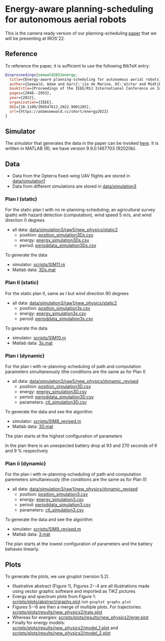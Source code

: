 
# Energy-aware planning-scheduling for autonomous aerial robots 

This is the camera ready version of our planning-scheduling [paper](pdf/energy-planning_3.pdf) that we will be presenting at IROS'22. 


## Reference

To reference the paper, it is sufficient to use the following BibTeX entry:
```bibtex
@inproceedings{seewald2022energy,
  title={Energy-aware planning-scheduling for autonomous aerial robots},
  author={Seewald, Adam and Garc{\'i}a de Marina, H{\'e}ctor and Midtiby, Henrik Skov and Schultz, Ulrik Pagh},
  booktitle={Proceedings of the IEEE/RSJ International Conference on Intelligent Robots and Systems (IROS'22)},
  pages={2946--2953},
  year={2022},
  organization={IEEE},
  DOI={10.1109/IROS47612.2022.9981285},
  url={https://adamseewald.cc/short/energy2022}
}
```

## Simulator

The simulator that generates the data in the paper can be invoked [here](scripts/MAIN2.m). It is written in MATLAB (R); we have version 9.9.0.1467703 (R2020b).

## Data

* Data from the Opterra fixed-wing UAV flights are stored in [data/simulation1](data/simulation1)
* Data from different simulations are stored in [data/simulation3](data/simulation3)

### Plan I (static)

For the static plan I with no re-planning-scheduling; an agricultural survey (path) with hazard detection (computation), wind speed 5 m/s, and wind direction 0 degrees

* all data: [data/simulation3/raw5/new_physics/static2](data/simulation3/raw5/new_physics/static2)
    * position: [position_simulation3Ds.csv](data/simulation3/raw5/new_physics/static2/position_simulation3Ds.csv)
    * energy: [energy_simulation3Ds.csv](data/simulation3/raw5/new_physics/static2/energy_simulation3Ds.csv)
    * period: [perioddata_simulation3Ds.csv](data/simulation3/raw5/new_physics/static2/perioddata_simulation3Ds.csv)

To generate the data
* simulator: [scripts/SIM11.m](scripts/SIM11.m)
* Matlab data: [3Ds.mat](data/simulation3/raw5/new_physics/static2/3Ds.mat)

### Plan II (static)

For the static plan II, same as I but wind direction 90 degrees

* all data: [data/simulation3/raw1/new_physics/static2](data/simulation3/raw1/new_physics/static2)
    * position: [position_simulation3s.csv](data/simulation3/raw1/new_physics/static2/position_simulation3s.csv)
    * energy: [energy_simulation3s.csv](data/simulation3/raw1/new_physics/static2/energy_simulation3s.csv)
    * period: [perioddata_simulation3s.csv](data/simulation3/raw1/new_physics/static2/perioddata_simulation3s.csv)

To generate the data
* simulator: [scripts/SIM10.m](scripts/SIM10.m)
* Matlab data: [3s.mat](data/simulation3/raw1/new_physics/static2/3s.mat)


### Plan i (dynamic)

For the plan i with re-planning-scheduling of path and computation parameters simultaneously (the conditions are the same as for Plan I)

* all data: [data/simulation3/raw5/new_physics/dynamic_revised](data/simulation3/raw5/new_physics/dynamic_revised)
    * position: [position_simulation3D.csv](data/simulation3/raw5/new_physics/dynamic_revised/position_simulation3D.csv)
    * energy: [energy_simulation3D.csv](data/simulation3/raw5/new_physics/dynamic_revised/energy_simulation3D.csv)
    * period: [perioddata_simulation3D.csv](data/simulation3/raw5/new_physics/dynamic_revised/perioddata_simulation3D.csv)
    * parameters: [ctl_simulation3D.csv](data/simulation3/raw5/new_physics/dynamic_revised/ctl_simulation3D.csv)

To generate the data and see the algorithm
* simulator: [scripts/SIM8_revised.m](scripts/SIM8_revised.m)
* Matlab data: [3D.mat](data/simulation3/raw5/new_physics/dynamic_revised/3D.mat)

The plan starts at the highest configuration of parameters

In the plan there is an unexpected battery drop at 93 and 270 seconds of 6 and 9 % respectively

### Plan ii (dynamic)
For the plan i with re-planning-scheduling of path and computation paremeters simultaneously (the conditions are the same as for Plan II)

* all data: [data/simulation3/raw1/new_physics/dynamic_revised](data/simulation3/raw1/new_physics/dynamic_revised)
    * position: [position_simulation3.csv](data/simulation3/raw1/new_physics/dynamic_revised/position_simulation3.csv)
    * energy: [energy_simulation3.csv](data/simulation3/raw1/new_physics/dynamic_revised/energy_simulation3.csv)
    * period: [perioddata_simulation3.csv](data/simulation3/raw1/new_physics/dynamic_revised/perioddata_simulation3.csv)
    * parameters: [ctl_simulation3.csv](data/simulation3/raw1/new_physics/dynamic_revised/ctl_simulation3.csv)

To generate the data and see the algorithm
* simulator: [scripts/SIM9_revised.m](scripts/SIM9_revised.m)
* Matlab data: [3.mat](data/simulation3/raw1/new_physics/dynamic_revised/3.mat)

The plan starts at the lowest configuration of parameters and the battery behaves linearly.

## Plots

To generate the plots, we use gnuplot (version 5.2).

* Illustrative abstract (Figure 1), Figures 2--4 are all illustrations made using vector graphic software and imported as TiKZ pictures
* Energy and spectrum plots from Figure 1: [scripts/plots/abstract/graphs.plot](scripts/plots/abstract/graphs.plot) run `gnuplot graphs.plot`
* Figures 5--6 are then a merge of multiple plots. For trajectories: [scripts/plots/results/new_physics2/trajs.plot](scripts/plots/results/new_physics2/trajs.plot)
* Whereas for energies: [scripts/plots/results/new_physics2/ener.plot](scripts/plots/results/new_physics2/ener.plot)
* Finally for energy models: [scripts/plots/results/new_physics2/model_1.plot](scripts/plots/results/new_physics2/model_1.plot) and [scripts/plots/results/new_physics2/model_2.plot](scripts/plots/results/new_physics2/model_2.plot)


